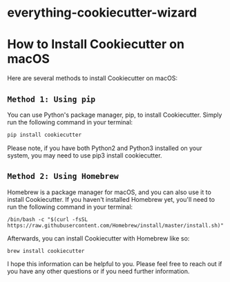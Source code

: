 # everything-cookiecutter-wizard


# How to Install Cookiecutter on macOS

Here are several methods to install Cookiecutter on macOS:

## `Method 1: Using pip`

You can use Python's package manager, pip, to install Cookiecutter. Simply run the following command in your terminal:

```bash
pip install cookiecutter
```

Please note, if you have both Python2 and Python3 installed on your system, you may need to use pip3 install cookiecutter.


## `Method 2: Using Homebrew`
Homebrew is a package manager for macOS, and you can also use it to install Cookiecutter.
If you haven't installed Homebrew yet, you'll need to run the following command in your terminal:

```
/bin/bash -c "$(curl -fsSL https://raw.githubusercontent.com/Homebrew/install/master/install.sh)"
```

Afterwards, you can install Cookiecutter with Homebrew like so:

```
brew install cookiecutter
```

I hope this information can be helpful to you. Please feel free to reach out if you have any other questions or if you need further information.
